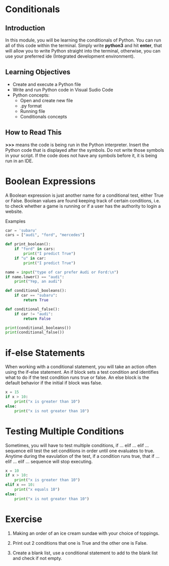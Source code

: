 # Conditionals

## Introduction
In this module, you will be learning the conditionals of Python. You can run all of this code within the terminal. Simply write **python3** and hit **enter**, that will allow you to write Python straight into the terminal, otherwise, you can use your preferred ide (Integrated development environment).

## Learning Objectives
* Create and execute a Python file
* Write and run Python code in Visual Sudio Code
* Python concepts: 
  * Open and create new file
  * .py format
  * Running file
  * Conditionals concepts

## How to Read This

**>>>** means the code is being run in the Python interpreter. Insert the Python code that is displayed after the symbols. Do not write those symbols in your script. If the code does not have any symbols before it, it is being run in an IDE.



# Boolean Expressions
A Boolean expression is just another name for a conditional test, either True or False. Boolean values are found keeping track of certain conditions, i.e. to check whether a game is running or if a user has the authority to login a website.

Examples

``` python
car = 'subaru'
cars = ["audi", "ford", "mercedes"]

def print_boolean():       
    if "ford" in cars:
        print("I predict True")
    if "u" in car:
        print("I predict True")

name = input("type of car prefer Audi or Ford:\n")
if name.lower() == "audi":
    print("Yep, an audi")

def conditional_booleans():
    if car == "subaru":
        return True

def conditional_false():
    if car != "audi":
        return False

print(conditional_booleans())
print(conditional_false())
```

# if-else Statements

When working with a conditional statement, you will take an action often using the if-else statement. An if block sets a test condition and identifies what to do if the test condition runs true or false. An else block is the default behavior if the initial if block was false.

``` python
x = 15
if x > 10:
    print("x is greater than 10")
else:
    print("x is not greater than 10")
```

# Testing Multiple Conditions
Sometimes, you will have to test multiple conditions, if … elif … elif … sequence eill test the set conditions in order until one evaluates to true. Anytime during the eavulation of the test, if a condition runs true, that if … elif … elif … sequence will stop executing.

``` python
x = 10
if x > 10:
    print("x is greater than 10")
elif x == 10:
    print("x equals 10")
else:
    print("x is not greater than 10")
```


# Exercise
1. Making an order of an ice cream sundae with your choice of toppings.

2. Print out 2 conditions that one is True and the other one is False.


3. Create a blank list, use a conditional statement to add to the blank list and check if not empty.


